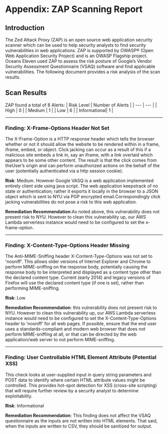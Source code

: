 # Appendix: ZAP Scanning Report

## Introduction 
The Zed Attack Proxy (ZAP) is an open source web application security scanner which can be used to help security analysts to find security 
vulnerabilities in web applications. ZAP is supported by OWASP® (Open Web Application Security Project) and is an OWASP Flagship project. 
Oceans Eleven used ZAP to assess the risk posture of Google’s Vendor Security Assessment Questionnaire (VSAQ) software and find applicable 
vulnerabilities. The following document provides a risk analysis of the scan results.

## Scan Results
ZAP found a total of 8 Alerts:
| Risk Level | Number of Alerts | 
| --- | --- |
| High | 0 |
| Medium | 1 | 
| Low | 6 |
| Informational| 1 |

---
### **Finding**: X-Frame-Options Header Not Set
The X-Frame-Option is a HTTP response header which tells the browser whether or not it should allow the website to be rendered within in a 
frame, iframe, embed, or object. Click jacking can occur as a result of this if a malicious site embeds a link in, say an iframe, with a link 
overlaid which appears to be some other content. The result is that the click comes from theUser’s origin and can perform unauthorized actions 
on the behalf of the user (potentially authenticated via a http session cookie).

**Risk**: Medium. 
However Google VASQ is a web application implemented entirely client side using java script. The web application keepstrack of no state or 
authentication; rather it exports it locally in the browser to a JSON object which is sent to NYU via PGP encrypted email.Correspondingly 
click jacking vulnerabilities do not pose a risk to this web application. 

**Remediation Recommendation**:As noted above, this vulnerability does not present risk to NYU. However to clean this vulnerability up, our AWS 
Lambda serverless instance would need to be configured to set the x-frame-option. 













---
### **Finding**: X-Content-Type-Options Header Missing
The Anti-MIME-Sniffing header X-Content-Type-Options was not set to 'nosniff'. This allows older versions of Internet Explorer and Chrome to perform MIME-sniffing on the response body, potentially causing the response body to be interpreted and displayed as a content type other than the declared content type. Current (early 2014) and legacy versions of Firefox will use the declared content type (if one is set), rather than performing MIME-sniffing.

**Risk**: Low

**Remediation Recommendation**: this vulnerability does not present risk to NYU. However to clean this vulnerability up, our AWS 
Lambda serverless instance would need to be configured to set the X-Content-Type-Options header to 'nosniff' for all web pages. If possible, ensure that the end user uses a standards-compliant and modern web browser that does not perform MIME-sniffing at all, or that can be directed by the web application/web server to not perform MIME-sniffing.


---
### **Finding**: User Controllable HTML Element Attribute (Potential XSS)
This check looks at user-supplied input in query string parameters and POST data to identify where certain HTML attribute values might be controlled. This provides hot-spot detection for XSS (cross-site scripting) that will require further review by a security analyst to determine exploitability.

**Risk**: Informational

**Remediation Recommendation**: This finding does not affect the VSAQ questionnaire as the inputs are not written into HTML elements. That said, when the inputs are written to CSV, they should be sanitized for output.
